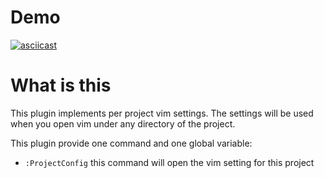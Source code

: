 # Demo

[![asciicast](https://asciinema.org/a/xBJ9avbKQDoPiypawPLYUdg5s.png)](https://asciinema.org/a/xBJ9avbKQDoPiypawPLYUdg5s)

# What is this

This plugin implements per project vim settings. The settings will be used when you open vim under any directory of the project.

This plugin provide one command and one global variable:

- `:ProjectConfig` this command will open the vim setting for this project

